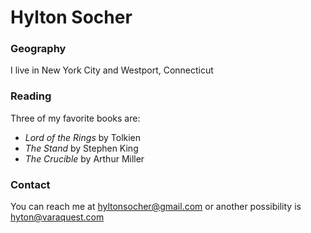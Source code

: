 # Hylton Socher

### Geography

I live in New York City and Westport, Connecticut

### Reading

Three of my favorite books are:

- *Lord of the Rings* by Tolkien
- *The Stand* by Stephen King
- *The Crucible* by Arthur Miller

### Contact

You can reach me at hyltonsocher@gmail.com
or another possibility is hyton@varaquest.com
